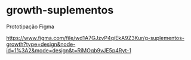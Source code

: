 # growth-suplementos


Prototipação Figma

https://www.figma.com/file/wd1A7GJzvP4qiEkA9Z3Kur/g-suplementos-growth?type=design&node-id=1%3A2&mode=design&t=RiMOqb9vJE5p4Ryt-1
